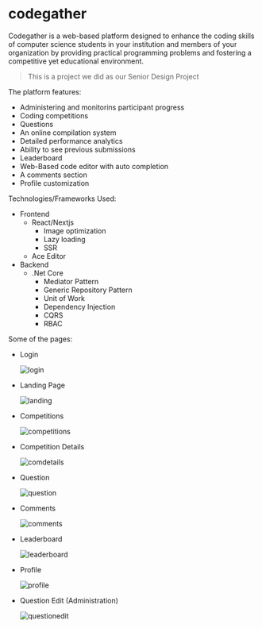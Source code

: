 ﻿# codegather

Codegather is a web-based platform designed to enhance the coding skills of computer science students in your institution and members of your organization by providing practical programming problems and fostering a competitive yet educational environment. 

> This is a project we did as our Senior Design Project

The platform features:
- Administering and monitorins participant progress
- Coding competitions
- Questions
- An online compilation system
- Detailed performance analytics
- Ability to see previous submissions
- Leaderboard 
- Web-Based code editor with auto completion
- A comments section
- Profile customization

Technologies/Frameworks Used: 
- Frontend
  - React/Nextjs
      - Image optimization
      - Lazy loading
      - SSR
  - Ace Editor
- Backend
  - .Net Core
      - Mediator Pattern
      - Generic Repository Pattern
      - Unit of Work
      - Dependency Injection
      - CQRS
      - RBAC
  
Some of the pages: 

- Login
  
  ![login](https://github.com/user-attachments/assets/a48a741c-bf9d-4a80-84ac-494a88c32302)

- Landing Page

  ![landing](https://github.com/user-attachments/assets/725c2572-ccd0-4c18-a2f6-91d4deb696f5)

- Competitions

  ![competitions](https://github.com/user-attachments/assets/833b067d-894d-4afc-8761-10e784b4dd06)

- Competition Details

  ![comdetails](https://github.com/user-attachments/assets/a8fe0e00-e816-456d-9dc3-4abf534ca500)

- Question

  ![question](https://github.com/user-attachments/assets/20c41c40-c2ee-4f1a-bc1e-4a2993a4b24c)

- Comments

  ![comments](https://github.com/user-attachments/assets/00ea869e-bef3-493f-8c22-7bafc656d737)

- Leaderboard

  ![leaderboard](https://github.com/user-attachments/assets/640c6dfe-4406-4512-be06-27ebb063817f)


- Profile

  ![profile](https://github.com/user-attachments/assets/b0447008-4d51-4811-a50a-643c79e8bdaf)

- Question Edit (Administration)

  ![questionedit](https://github.com/user-attachments/assets/7ea40747-04dd-4368-b007-71ff54d4eca7)



